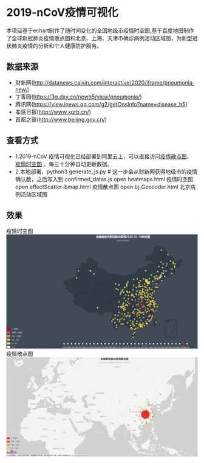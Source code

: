 # 2019-nCoV疫情可视化

本项目基于echart制作了随时间变化的全国地级市疫情时空图,基于百度地图制作了全球新冠肺炎疫情散点图和北京、上海、天津市确诊病例活动区域图，为新型冠状肺炎疫情的分析和个人健康防护服务。

## 数据来源
* 财新网(http://datanews.caixin.com/interactive/2020/iframe/pneumonia-new/)
* 丁香园(https://3g.dxy.cn/newh5/view/pneumonia/)
* 腾讯网(https://view.inews.qq.com/g2/getOnsInfo?name=disease_h5)
* 孝感日报(http://www.xgrb.cn/)
* 首都之窗(http://www.beijing.gov.cn/)

## 查看方式
* 1.2019-nCoV 疫情可视化已经部署到阿里云上，可以直接访问[疫情散点图](http://nwatch.top:8085/2019ncov/index.html)、 [疫情时空图](http://nwatch.top:8085/2019ncov/heatmaps.html) 。每三十分钟自动更新数据。
* 2.本地部署，python3 generate_js.py # 这一步会从财新网获得地级市的疫情确认数，之后写入到 confirmed_datas.js
 open heatmaps.html 疫情时空图
 open effectScatter-bmap.html 疫情散点图
 open bj_Geocoder.html 北京病例活动区域图

## 效果
疫情时空图
![疫情时空图](demo20200219121847.png)
疫情散点图
![疫情散点图](demo20200203174249.png)

